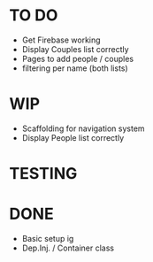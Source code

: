 # TO DO

- Get Firebase working
- Display Couples list correctly
- Pages to add people / couples
- filtering per name (both lists)


# WIP
- Scaffolding for navigation system
- Display People list correctly

# TESTING


# DONE
- Basic setup ig
- Dep.Inj. / Container class